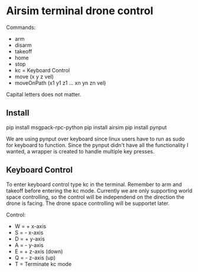 # Airsim terminal drone control

Commands:
- arm
- disarm
- takeoff
- home
- stop
- kc = Keyboard Control
- move (x y z vel)
- moveOnPath (x1 y1 z1 ... xn yn zn vel)

Capital letters does not matter.

## Install
pip install msgpack-rpc-python
pip install airsim
pip install pynput

We are using pynput over keyboard since linux users have to run as sudo for keyboard to function.
Since the pynput didn't have all the functionality I wanted, a wrapper is created to handle multiple key presses.


## Keyboard Control
To enter keyboard control type kc in the terminal.
Remember to arm and takeoff before entering the kc mode.
Currently we are only supporting world space controlling, so the control will be independend on the direction the drone is facing.
The drone space controlling will be supportet later.

Control:
- W = + x-axis 
- S = - x-axis
- D = + y-axis
- A = - y-axis
- E = + z-axis (down)
- Q = - z-axis (up)
- T = Terminate kc mode
